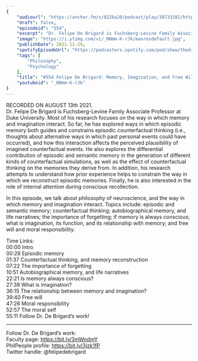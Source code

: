 ```yaml
---
{
	"audiourl": "https://anchor.fm/s/822ba20/podcast/play/38733181/https%3A%2F%2Fd3ctxlq1ktw2nl.cloudfront.net%2Fstaging%2F2021-7-13%2Fd6455c4c-90cc-f3d9-18dd-0f910e038493.m4a",
	"draft": false,
	"episodeid": "554",
	"excerpt": "Dr. Felipe De Brigard is Fuchsberg-Levine Family Associate Professor at Duke University. Most of his research focuses on the way in which memory and imagination interact. So far, he has explored ways in which episodic memory both guides and constrains episodic counterfactual thinking (i.e., thoughts about alternative ways in which past personal events could have occurred), and how this interaction affects the perceived plausibility of imagined counterfactual events. He also explores the differential contribution of episodic and semantic memory in the generation of different kinds of counterfactual simulations, as well as the effect of counterfactual thinking on the memories they derive from. In addition, his research attempts to understand how prior experience helps to constrain the way in which we reconstruct episodic memories. Finally, he is also interested in the role of internal attention during conscious recollection.",
	"image": "https://i.ytimg.com/vi/_NNmm-K-rJk/maxresdefault.jpg",
	"publishDate": 2021-11-29,
	"spotifyEpisodeUrl": "https://podcasters.spotify.com/pod/show/thedissenter/episodes/554-Felipe-De-Brigard-Memory--Imagination--and-Free-Will-e15shtt",
	"tags": [
		"Philosophy",
		"Psychology"
	],
	"title": "#554 Felipe De Brigard: Memory, Imagination, and Free Will",
	"youtubeid": "_NNmm-K-rJk"
}
---
```

RECORDED ON AUGUST 13th 2021.  
Dr. Felipe De Brigard is Fuchsberg-Levine Family Associate Professor at Duke University. Most of his research focuses on the way in which memory and imagination interact. So far, he has explored ways in which episodic memory both guides and constrains episodic counterfactual thinking (i.e., thoughts about alternative ways in which past personal events could have occurred), and how this interaction affects the perceived plausibility of imagined counterfactual events. He also explores the differential contribution of episodic and semantic memory in the generation of different kinds of counterfactual simulations, as well as the effect of counterfactual thinking on the memories they derive from. In addition, his research attempts to understand how prior experience helps to constrain the way in which we reconstruct episodic memories. Finally, he is also interested in the role of internal attention during conscious recollection.

In this episode, we talk about philosophy of neuroscience, and the way in which memory and imagination interact. Topics include: episodic and semantic memory; counterfactual thinking; autobiographical memory, and life narratives; the importance of forgetting; if memory is always conscious; what is imagination, its function, and its relationship with memory; and free will and moral responsibility.

Time Links:  
<time>00:00</time> Intro  
<time>00:28</time> Episodic memory  
<time>01:37</time> Counterfactual thinking, and memory reconstruction  
<time>07:22</time> The importance of forgetting  
<time>10:51</time> Autobiographical memory, and life narratives  
<time>22:21</time> Is memory always conscious?  
<time>27:38</time> What is imagination?  
<time>36:15</time> The relationship between memory and imagination?  
<time>39:40</time> Free will  
<time>47:26</time> Moral responsibility  
<time>52:57</time> The moral self  
<time>55:11</time> Follow Dr. De Brigard’s work!

---

Follow Dr. De Brigard’s work:  
Faculty page: https://bit.ly/3mWndmY  
PhilPeople profile: https://bit.ly/3jzk1fP  
Twitter handle: @felipedebrigard
